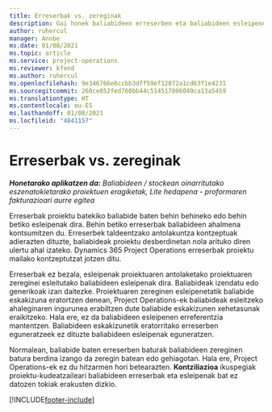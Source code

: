 ```yaml
---
title: Erreserbak vs. zereginak
description: Gai honek baliabideen erreserben eta baliabideen esleipenen arteko desberdintasunak eskaintzen ditu.
author: ruhercul
manager: Annbe
ms.date: 01/08/2021
ms.topic: article
ms.service: project-operations
ms.reviewer: kfend
ms.author: ruhercul
ms.openlocfilehash: 9e346766e6ccbb3dff59ef12072a1cd63f1e4231
ms.sourcegitcommit: 260ce052fed760bb44c514517806049ca13a5459
ms.translationtype: HT
ms.contentlocale: eu-ES
ms.lasthandoff: 01/08/2021
ms.locfileid: "4841157"
---
```

# <a name="bookings-vs-assignments"></a>Erreserbak vs. zereginak

_**Honetarako aplikatzen da:** Baliabideen / stockean oinarritutako eszenatokietarako proiektuen eragiketak, Lite hedapena - proformaren fakturazioari aurre egitea_

Erreserbak proiektu batekiko baliabide baten behin behineko edo behin betiko esleipenak dira. Behin betiko erreserbak baliabideen ahalmena kontsumitzen du. Erreserbek taldeentzako antolakuntza kontzeptuak adierazten dituzte, baliabideak proiektu desberdinetan nola arituko diren ulertu ahal izateko. Dynamics 365 Project Operations erreserbak proiektu mailako kontzeptutzat jotzen ditu. 

Erreserbak ez bezala, esleipenak proiektuaren antolaketako proiektuaren zereginei esleitutako baliabideen esleipenak dira. Baliabideak izendatu edo generikoak izan daitezke.  Proiektuaren zereginen esleipenetatik baliabide eskakizuna eratortzen denean, Project Operations-ek baliabideak esleitzeko ahaleginaren ingurunea erabiltzen dute baliabide eskakizunen xehetasunak eraikitzeko. Hala ere, ez da baliabideen esleipenen erreferentzia mantentzen. Baliabideen eskakizunetik eratorritako erreserben eguneratzeek ez dituzte baliabideen esleipenak eguneratzen.

Normalean, baliabide baten erreserben baturak baliabideen zereginen batura berdina izango da zeregin batean edo gehiagotan. Hala ere, Project Operations-ek ez du hitzarmen hori betearazten. **Kontziliazioa** ikuspegiak proiektu-kudeatzaileari baliabideen erreserbak eta esleipenak bat ez datozen tokiak erakusten dizkio.




[!INCLUDE[footer-include](../includes/footer-banner.md)]